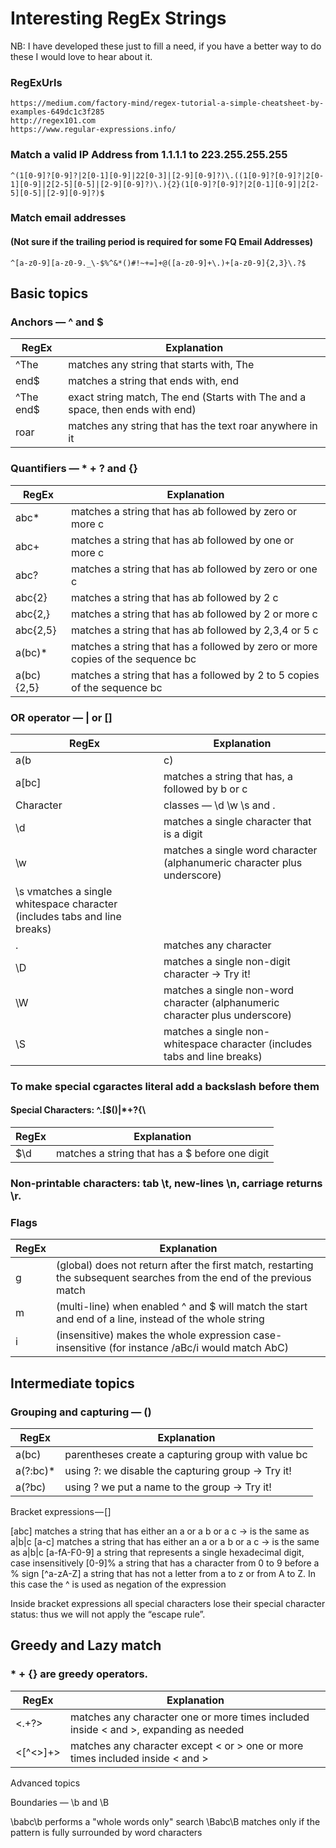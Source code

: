 # Interesting RegEx Strings
NB: I have developed these just to fill a need, if you have a better way to do these I would love to hear about it.
<BR>
### RegExUrls
```  
https://medium.com/factory-mind/regex-tutorial-a-simple-cheatsheet-by-examples-649dc1c3f285
http://regex101.com
https://www.regular-expressions.info/  
```

### Match a valid IP Address from 1.1.1.1 to 223.255.255.255

```
^(1[0-9]?[0-9]?|2[0-1][0-9]|22[0-3]|[2-9][0-9]?)\.((1[0-9]?[0-9]?|2[0-1][0-9]|2[2-5][0-5]|[2-9][0-9]?)\.){2}(1[0-9]?[0-9]?|2[0-1][0-9]|2[2-5][0-5]|[2-9][0-9]?)$
```

### Match email addresses 
#### (Not sure if the trailing period is required for some FQ Email Addresses)

```
^[a-z0-9][a-z0-9._\-$%^&*()#!~+=]+@([a-z0-9]+\.)+[a-z0-9]{2,3}\.?$
```



## Basic topics

### Anchors — ^ and $
|RegEx|Explanation|
|---|---|
|^The       | matches any string that starts with, The |
|end$       | matches a string that ends with, end|
|^The end$  | exact string match, The end (Starts with The and a space, then ends with end)|
|roar       | matches any string that has the text roar anywhere in it|

### Quantifiers — * + ? and {}

|RegEx|Explanation|
|---|---|
|abc*       | matches a string that has ab followed by zero or more c|
|abc+       | matches a string that has ab followed by one or more c|
|abc?       | matches a string that has ab followed by zero or one c|
|abc{2}     | matches a string that has ab followed by 2 c|
|abc{2,}    | matches a string that has ab followed by 2 or more c|
|abc{2,5}  |  matches a string that has ab followed by 2,3,4 or 5 c|
|a(bc)*     | matches a string that has a followed by zero or more copies of the sequence bc|
|a(bc){2,5} | matches a string that has a followed by 2 to 5 copies of the sequence bc|

### OR operator — | or []

|RegEx|Explanation|
|---|---|
|a(b|c)     |matches a string that has, a followed by b or c|
|a[bc]      |matches a string that has, a followed by b or c|
|Character |classes — \d \w \s and .|
|\d         |matches a single character that is a digit|
|\w         |matches a single word character (alphanumeric character plus underscore)|
|\s         vmatches a single whitespace character (includes tabs and line breaks)|
|.          |matches any character|
|\D         |matches a single non-digit character -> Try it!|
|\W         |matches a single non-word character (alphanumeric character plus underscore)|
|\S         |matches a single non-whitespace character (includes tabs and line breaks)|

### To make special cgaractes literal add a backslash before them 
#### Special Characters: ^.[$()|*+?{\

|RegEx|Explanation|
|---|---|
|\$\d     |  matches a string that has a $ before one digit|

### Non-printable characters: tab \t, new-lines \n, carriage returns \r.

### Flags
|RegEx|Explanation|
|---|---|
|g| (global) does not return after the first match, restarting the subsequent searches from the end of the previous match|
|m| (multi-line) when enabled ^ and $ will match the start and end of a line, instead of the whole string|
|i| (insensitive) makes the whole expression case-insensitive (for instance /aBc/i would match AbC)|

## Intermediate topics

### Grouping and capturing — ()

|RegEx|Explanation|
|---|---|
|a(bc)       |    parentheses create a capturing group with value bc|
|a(?:bc)*    |    using ?: we disable the capturing group -> Try it!|
|a(?<foo>bc) |    using ?<foo> we put a name to the group -> Try it!|

Bracket expressions — []

[abc]            matches a string that has either an a or a b or a c -> is the same as a|b|c
[a-c]            matches a string that has either an a or a b or a c -> is the same as a|b|c
[a-fA-F0-9]      a string that represents a single hexadecimal digit, case insensitively
[0-9]%           a string that has a character from 0 to 9 before a % sign
[^a-zA-Z]        a string that has not a letter from a to z or from A to Z. In this case the ^ is used as negation of the expression

Inside bracket expressions all special characters lose their special character status: thus we will not apply the “escape rule”.

## Greedy and Lazy match

### * + {} are greedy operators.

|RegEx|Explanation|
|---|---|
| <.+?> |            matches any character one or more times included inside < and >, expanding as needed |
| <[^<>]+> |        matches any character except < or > one or more times included inside < and > |


Advanced topics

Boundaries — \b and \B

\babc\b          performs a "whole words only" search
\Babc\B          matches only if the pattern is fully surrounded by word characters
